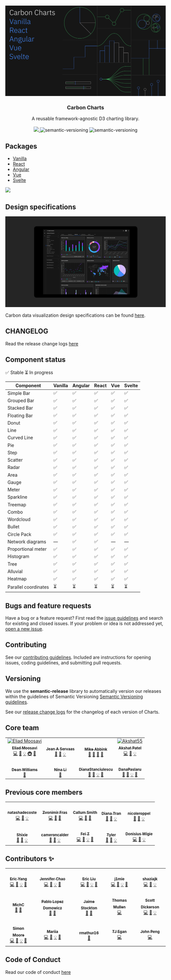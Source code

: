 <p align="center">
	<a href="https://carbon-design-system.github.io/carbon-charts/">
		<img src="packages/core/.storybook/assets/share.png" alt="Carbon Charts" />
	</a>
	<h3 align="center">Carbon Charts</h3>
	<p align="center">
		A reusable framework-agnostic D3 charting library.
		<br /><br />
		<a href="https://www.npmjs.com/package/@carbon/charts">
			<img src="https://img.shields.io/npm/v/@carbon/charts.svg" />
		</a>
		<img alt="semantic-versioning" src="https://img.shields.io/badge/%20%20%F0%9F%93%A6%F0%9F%9A%80-semantic--ver-e10079.svg" />
		<img alt="semantic-versioning" src="https://img.shields.io/badge/downloads-+20k%2Fweek-green" />
	</p>
</p>


## Packages
-   [Vanilla](./packages/core)
-   [React](./packages/react)
-   [Angular](./packages/angular)
-   [Vue](./packages/vue)
-   [Svelte](./packages/svelte)

<a href="https://www.netlify.com" target="_blank">
  <img src="https://www.netlify.com/img/global/badges/netlify-color-accent.svg" />
</a>

## Design specifications
<a href="https://www.carbondesignsystem.com/data-visualization/getting-started" target="_blank">
  <img src="./assets/dv_dark_theme.png" width=700 />
</a>

Carbon data visualization design specifications can be found
[here](https://www.carbondesignsystem.com/data-visualization/getting-started).

## CHANGELOG

Read the release change logs
[here](https://github.com/carbon-design-system/carbon-charts/releases)

## Component status

:white_check_mark: Stable :hourglass_flowing_sand: In progress

| Component          | Vanilla            | Angular            | React              | Vue                | Svelte             |
| ------------------ | ------------------ | ------------------ | ------------------ | ------------------ | ------------------ |
| Simple Bar         | :white_check_mark: | :white_check_mark: | :white_check_mark: | :white_check_mark: | :white_check_mark: |
| Grouped Bar        | :white_check_mark: | :white_check_mark: | :white_check_mark: | :white_check_mark: | :white_check_mark: |
| Stacked Bar        | :white_check_mark: | :white_check_mark: | :white_check_mark: | :white_check_mark: | :white_check_mark: |
| Floating Bar       | :white_check_mark: | :white_check_mark: | :white_check_mark: | :white_check_mark: | :white_check_mark: |
| Donut              | :white_check_mark: | :white_check_mark: | :white_check_mark: | :white_check_mark: | :white_check_mark: |
| Line               | :white_check_mark: | :white_check_mark: | :white_check_mark: | :white_check_mark: | :white_check_mark: |
| Curved Line        | :white_check_mark: | :white_check_mark: | :white_check_mark: | :white_check_mark: | :white_check_mark: |
| Pie                | :white_check_mark: | :white_check_mark: | :white_check_mark: | :white_check_mark: | :white_check_mark: |
| Step               | :white_check_mark: | :white_check_mark: | :white_check_mark: | :white_check_mark: | :white_check_mark: |
| Scatter            | :white_check_mark: | :white_check_mark: | :white_check_mark: | :white_check_mark: | :white_check_mark: |
| Radar              | :white_check_mark: | :white_check_mark: | :white_check_mark: | :white_check_mark: | :white_check_mark: |
| Area               | :white_check_mark: | :white_check_mark: | :white_check_mark: | :white_check_mark: | :white_check_mark: |
| Gauge              | :white_check_mark: | :white_check_mark: | :white_check_mark: | :white_check_mark: | :white_check_mark: |
| Meter              | :white_check_mark: | :white_check_mark: | :white_check_mark: | :white_check_mark: | :white_check_mark: |
| Sparkline          | :white_check_mark: | :white_check_mark: | :white_check_mark: | :white_check_mark: | :white_check_mark: |
| Treemap            | :white_check_mark: | :white_check_mark: | :white_check_mark: | :white_check_mark: | :white_check_mark: |
| Combo              | :white_check_mark: | :white_check_mark: | :white_check_mark: | :white_check_mark: | :white_check_mark: |
| Wordcloud          | :white_check_mark: | :white_check_mark: | :white_check_mark: | :white_check_mark: | :white_check_mark: |
| Bullet             | :white_check_mark: | :white_check_mark: | :white_check_mark: | :white_check_mark: | :white_check_mark: |
| Circle Pack        | :white_check_mark: | :white_check_mark: | :white_check_mark: | :white_check_mark: | :white_check_mark: |
| Network diagrams   | —                  | :white_check_mark: | :white_check_mark: | —                  | —                  |
| Proportional meter | :white_check_mark: | :white_check_mark: | :white_check_mark: | :white_check_mark: | :white_check_mark: |
| Histogram          | :white_check_mark: | :white_check_mark: | :white_check_mark: | :white_check_mark: | :white_check_mark: |
| Tree               | :white_check_mark: | :white_check_mark: | :white_check_mark: | :white_check_mark: | :white_check_mark: |
| Alluvial           | :white_check_mark: | :white_check_mark: | :white_check_mark: | :white_check_mark: | :white_check_mark: |
| Heatmap            | :white_check_mark: | :white_check_mark: | :white_check_mark: | :white_check_mark: | :white_check_mark: |
| Parallel coordinates | :hourglass_flowing_sand: | :hourglass_flowing_sand: | :hourglass_flowing_sand: | :hourglass_flowing_sand: | :hourglass_flowing_sand: |

## Bugs and feature requests

Have a bug or a feature request? First read the
[issue guidelines](https://github.com/carbon-design-system/carbon-charts/blob/master/CONTRIBUTING.md#issue-guidelines)
and search for existing and closed issues. If your problem or idea is not
addressed yet,
[open a new issue](https://github.com/carbon-design-system/carbon-charts/issues/new).

## Contributing

See our
[contributing guidelines](https://github.com/carbon-design-system/carbon-charts/blob/master/.github/CONTRIBUTING.md).
Included are instructions for opening issues, coding guidelines, and submitting
pull requests.

<!-- ## Community

Get updates on Charts' development and chat with the core team and community. -->

## Versioning

We use the **semantic-release** library to automatically version our releases
within the guidelines of Semantic Versioning
[Semantic Versioning guidelines](http://semver.org/).

See our
[release change logs](https://github.com/carbon-design-system/carbon-charts/blob/master/CHANGELOG.md)
for the changelog of each version of Charts.

## Core team

<!-- prettier-ignore -->
<table>
  <tr>
    <td align="center"><a href="http://eMoosavi.com"><img src="https://avatars3.githubusercontent.com/u/14989804?v=4" width="100px;" alt="Eliad Moosavi"/><br /><sub><b>Eliad Moosavi</b></sub></a><br /><a href="https://github.com/carbon-design-system/carbon-charts/commits?author=theiliad" title="Code">💻</a> <a href="https://github.com/carbon-design-system/carbon-charts/commits?author=theiliad" title="Documentation">📖</a> <a href="#example-theiliad" title="Examples">💡</a> <a href="#infra-theiliad" title="Infrastructure (Hosting, Build-Tools, etc)">🚇</a> <a href="#research-theiliad" title="Research">🔬</a></td>
	<td align="center"><a href="https://github.com/jeanservaas"><img src="https://avatars.githubusercontent.com/u/43144260?v=4" width="100px;" alt=""/><br /><sub><b>Jean A Servaas</b></sub></a><br /><a href="#design-jeanservaas" title="Design">🎨</a> <a href="https://github.com/carbon-design-system/carbon-charts/commits?author=jeanservaas" title="Documentation">📖</a> <a href="#example-jeanservaas" title="Examples">💡</a></td>
    <td align="center"><a href="https://github.com/mjabbink"><img src="https://avatars.githubusercontent.com/u/32881239?v=4?s=100" width="100px;" alt=""/><br /><sub><b>Mike Abbink</b></sub></a><br /><a href="#design-mjabbink" title="Design">🎨</a> <a href="https://github.com/carbon-design-system/carbon-charts/commits?author=mjabbink" title="Documentation">📖</a> <a href="#projectManagement-mjabbink" title="Project Management">📆</a> <a href="#research-mjabbink" title="Research">🔬</a></td>
	<td align="center"><a href="https://github.com/Akshat55"><img src="https://avatars.githubusercontent.com/u/38994122?v=4" width="100px;" alt="Akshat55"/><br /><sub><b>Akshat Patel</b></sub></a><br /><a href="https://github.com/carbon-design-system/carbon-charts/commits?author=Akshat55" title="Code">💻</a> <a href="https://github.com/carbon-design-system/carbon-charts/commits?author=Akshat55" title="Documentation">📖</a> <a href="#example-Akshat55" title="Examples">💡</a></td>
  </tr>
  <tr>
	<td align="center"><a href="https://github.com/deandwill"><img src="https://avatars.githubusercontent.com/u/446838?v=4?s=100" width="100px;" alt=""/><br /><sub><b>Dean Williams</b></sub></a><br /><a href="#projectManagement-deandwill" title="Project Management">📆</a></td>
  	<td align="center"><a href="https://github.com/ninja511"><img src="https://avatars.githubusercontent.com/u/43248968?v=4?s=100" width="100px;" alt=""/><br /><sub><b>Nina Li</b></sub></a><br /><a href="#projectManagement-ninja511" title="Project Management">📆</a></td>
    <td align="center"><a href="https://github.com/DianaStanciulescu"><img src="https://avatars.githubusercontent.com/u/51086727?v=4?s=100" width="100px;" alt=""/><br /><sub><b>DianaStanciulescu</b></sub></a><br /><a href="#design-DianaStanciulescu" title="Design">🎨</a> <a href="https://github.com/carbon-design-system/carbon-charts/commits?author=DianaStanciulescu" title="Documentation">📖</a> <a href="#example-DianaStanciulescu" title="Examples">💡</a> <a href="#research-DianaStanciulescu" title="Research">🔬</a></td>
    <td align="center"><a href="https://github.com/DanaPaslaru"><img src="https://avatars.githubusercontent.com/u/64195956?v=4?s=100" width="100px;" alt=""/><br /><sub><b>DanaPaslaru</b></sub></a><br /><a href="#design-DanaPaslaru" title="Design">🎨</a> <a href="https://github.com/carbon-design-system/carbon-charts/commits?author=DanaPaslaru" title="Documentation">📖</a> <a href="#example-DanaPaslaru" title="Examples">💡</a> <a href="#research-DanaPaslaru" title="Research">🔬</a></td>
  </tr>
</table>

## Previous core members

<table>
  <tr>
    <td align="center"><a href="https://github.com/natashadecoste"><img src="https://avatars0.githubusercontent.com/u/14351335?v=4?s=100" width="100px;" alt=""/><br /><sub><b>natashadecoste</b></sub></a><br /><a href="https://github.com/carbon-design-system/carbon-charts/commits?author=natashadecoste" title="Code">💻</a> <a href="https://github.com/carbon-design-system/carbon-charts/commits?author=natashadecoste" title="Documentation">📖</a> <a href="#example-natashadecoste" title="Examples">💡</a></td>
	<td align="center"><a href="http://www.zvonimirfras.com"><img src="https://avatars0.githubusercontent.com/u/9692126?v=4?s=100" width="100px;" alt=""/><br /><sub><b>Zvonimir Fras</b></sub></a><br /><a href="https://github.com/carbon-design-system/carbon-charts/commits?author=zvonimirfras" title="Code">💻</a> <a href="https://github.com/carbon-design-system/carbon-charts/commits?author=zvonimirfras" title="Documentation">📖</a> <a href="https://github.com/carbon-design-system/carbon-charts/pulls?q=is%3Apr+reviewed-by%3Azvonimirfras" title="Reviewed Pull Requests">👀</a></td>
	<td align="center"><a href="http://reallyawesomedomain.com"><img src="https://avatars1.githubusercontent.com/u/1744185?v=4?s=100" width="100px;" alt=""/><br /><sub><b>Callum Smith</b></sub></a><br /><a href="https://github.com/carbon-design-system/carbon-charts/commits?author=cal-smith" title="Code">💻</a> <a href="https://github.com/carbon-design-system/carbon-charts/commits?author=cal-smith" title="Documentation">📖</a> <a href="https://github.com/carbon-design-system/carbon-charts/pulls?q=is%3Apr+reviewed-by%3Acal-smith" title="Reviewed Pull Requests">👀</a></td>
	<td align="center"><a href="https://github.com/dianatran18"><img src="https://avatars3.githubusercontent.com/u/43549567?v=4?s=100" width="100px;" alt=""/><br /><sub><b>Diana Tran</b></sub></a><br /><a href="#design-dianatran18" title="Design">🎨</a> <a href="https://github.com/carbon-design-system/carbon-charts/commits?author=dianatran18" title="Documentation">📖</a> <a href="#example-dianatran18" title="Examples">💡</a></td>
    <td align="center"><a href="https://github.com/nicoleroppel"><img src="https://avatars0.githubusercontent.com/u/43546639?v=4?s=100" width="100px;" alt=""/><br /><sub><b>nicoleroppel</b></sub></a><br /><a href="#design-nicoleroppel" title="Design">🎨</a> <a href="https://github.com/carbon-design-system/carbon-charts/commits?author=nicoleroppel" title="Documentation">📖</a> <a href="#example-nicoleroppel" title="Examples">💡</a></td>
  </tr>
  <tr>
	<td align="center"><a href="https://github.com/shixiedesign"><img src="https://avatars.githubusercontent.com/u/15144993?v=4?s=100" width="100px;" alt=""/><br /><sub><b>Shixie</b></sub></a><br /><a href="#design-shixiedesign" title="Design">🎨</a> <a href="https://github.com/carbon-design-system/carbon-charts/commits?author=shixiedesign" title="Documentation">📖</a> <a href="#example-shixiedesign" title="Examples">💡</a></td>
    <td align="center"><a href="https://github.com/cameroncalder"><img src="https://avatars.githubusercontent.com/u/50155706?v=4?s=100" width="100px;" alt=""/><br /><sub><b>cameroncalder</b></sub></a><br /><a href="#design-cameroncalder" title="Design">🎨</a> <a href="https://github.com/carbon-design-system/carbon-charts/commits?author=cameroncalder" title="Documentation">📖</a> <a href="#example-cameroncalder" title="Examples">💡</a></td>
	<td align="center"><a href="https://github.com/sophiiae"><img src="https://avatars.githubusercontent.com/u/18622886?v=4?s=100" width="100px;" alt=""/><br /><sub><b>Fei Z</b></sub></a><br /><a href="https://github.com/carbon-design-system/carbon-charts/commits?author=sophiiae" title="Code">💻</a> <a href="https://github.com/carbon-design-system/carbon-charts/commits?author=sophiiae" title="Documentation">📖</a> <a href="#example-sophiiae" title="Examples">💡</a> <a href="https://github.com/carbon-design-system/carbon-charts/pulls?q=is%3Apr+reviewed-by%3Asophiiae" title="Reviewed Pull Requests">👀</a></td>
	<td align="center"><a href="https://github.com/designertyler"><img src="https://avatars.githubusercontent.com/u/19270502?v=4?s=100" width="100px;" alt=""/><br /><sub><b>Tyler</b></sub></a><br /><a href="#design-designertyler" title="Design">🎨</a> <a href="https://github.com/carbon-design-system/carbon-charts/commits?author=designertyler" title="Documentation">📖</a> <a href="#example-designertyler" title="Examples">💡</a></td>
	<td align="center"><a href="https://github.com/Donisius"><img src="https://avatars.githubusercontent.com/u/45505172?v=4?s=100" width="100px;" alt=""/><br /><sub><b>Donisius Wigie</b></sub></a><br /><a href="https://github.com/carbon-design-system/carbon-charts/commits?author=Donisius" title="Code">💻</a> <a href="https://github.com/carbon-design-system/carbon-charts/commits?author=Donisius" title="Documentation">📖</a> <a href="#example-Donisius" title="Examples">💡</a></td>
  </tr>
</table>

## Contributors ✨

<!-- ALL-CONTRIBUTORS-LIST:START - Do not remove or modify this section -->
<!-- prettier-ignore-start -->
<!-- markdownlint-disable -->
<table>
  <tr>
    <td align="center"><a href="https://github.com/hlyang397"><img src="https://avatars.githubusercontent.com/u/59426533?v=4?s=100" width="100px;" alt=""/><br /><sub><b>Eric Yang</b></sub></a><br /><a href="https://github.com/carbon-design-system/carbon-charts/commits?author=hlyang397" title="Code">💻</a> <a href="https://github.com/carbon-design-system/carbon-charts/commits?author=hlyang397" title="Documentation">📖</a> <a href="#example-hlyang397" title="Examples">💡</a> <a href="https://github.com/carbon-design-system/carbon-charts/pulls?q=is%3Apr+reviewed-by%3Ahlyang397" title="Reviewed Pull Requests">👀</a></td>
    <td align="center"><a href="https://github.com/JennChao"><img src="https://avatars.githubusercontent.com/u/23396970?v=4?s=100" width="100px;" alt=""/><br /><sub><b>Jennifer Chao</b></sub></a><br /><a href="https://github.com/carbon-design-system/carbon-charts/commits?author=JennChao" title="Code">💻</a> <a href="https://github.com/carbon-design-system/carbon-charts/commits?author=JennChao" title="Documentation">📖</a> <a href="#example-JennChao" title="Examples">💡</a> <a href="https://github.com/carbon-design-system/carbon-charts/pulls?q=is%3Apr+reviewed-by%3AJennChao" title="Reviewed Pull Requests">👀</a></td>
    <td align="center"><a href="https://github.com/metonym"><img src="https://avatars.githubusercontent.com/u/10718366?v=4?s=100" width="100px;" alt=""/><br /><sub><b>Eric Liu</b></sub></a><br /><a href="https://github.com/carbon-design-system/carbon-charts/commits?author=metonym" title="Code">💻</a> <a href="https://github.com/carbon-design-system/carbon-charts/commits?author=metonym" title="Documentation">📖</a> <a href="#example-metonym" title="Examples">💡</a> <a href="https://github.com/carbon-design-system/carbon-charts/pulls?q=is%3Apr+reviewed-by%3Ametonym" title="Reviewed Pull Requests">👀</a></td>
    <td align="center"><a href="https://github.com/j1mie"><img src="https://avatars.githubusercontent.com/u/12685163?v=4?s=100" width="100px;" alt=""/><br /><sub><b>j1mie</b></sub></a><br /><a href="https://github.com/carbon-design-system/carbon-charts/commits?author=j1mie" title="Code">💻</a> <a href="https://github.com/carbon-design-system/carbon-charts/commits?author=j1mie" title="Documentation">📖</a> <a href="#example-j1mie" title="Examples">💡</a> <a href="https://github.com/carbon-design-system/carbon-charts/pulls?q=is%3Apr+reviewed-by%3Aj1mie" title="Reviewed Pull Requests">👀</a></td>
    <td align="center"><a href="https://github.com/shaziajk"><img src="https://avatars.githubusercontent.com/u/44590418?v=4?s=100" width="100px;" alt=""/><br /><sub><b>shaziajk</b></sub></a><br /><a href="https://github.com/carbon-design-system/carbon-charts/commits?author=shaziajk" title="Code">💻</a> <a href="https://github.com/carbon-design-system/carbon-charts/commits?author=shaziajk" title="Documentation">📖</a> <a href="#example-shaziajk" title="Examples">💡</a></td>
  </tr>
  <tr>
    <td align="center"><a href="https://github.com/michc"><img src="https://avatars0.githubusercontent.com/u/1393278?v=4?s=100" width="100px;" alt=""/><br /><sub><b>MichC</b></sub></a><br /><a href="#design-michc" title="Design">🎨</a> <a href="https://github.com/carbon-design-system/carbon-charts/commits?author=michc" title="Documentation">📖</a></td>
    <td align="center"><a href="https://github.com/PLopezD"><img src="https://avatars1.githubusercontent.com/u/5810053?v=4?s=100" width="100px;" alt=""/><br /><sub><b>Pablo Lopez Domowicz</b></sub></a><br /><a href="#design-PLopezD" title="Design">🎨</a> <a href="https://github.com/carbon-design-system/carbon-charts/commits?author=PLopezD" title="Documentation">📖</a></td>
    <td align="center"><a href="https://github.com/JaimeMae"><img src="https://avatars0.githubusercontent.com/u/43579539?v=4?s=100" width="100px;" alt=""/><br /><sub><b>Jaime Stockton</b></sub></a><br /><a href="#design-JaimeMae" title="Design">🎨</a> <a href="https://github.com/carbon-design-system/carbon-charts/commits?author=JaimeMae" title="Documentation">📖</a></td>
    <td align="center"><a href="https://github.com/t-mullen"><img src="https://avatars0.githubusercontent.com/u/14932492?v=4?s=100" width="100px;" alt=""/><br /><sub><b>Thomas Mullen</b></sub></a><br /><a href="https://github.com/carbon-design-system/carbon-charts/commits?author=t-mullen" title="Code">💻</a></td>
    <td align="center"><a href="https://github.com/scottdickerson"><img src="https://avatars.githubusercontent.com/u/6663002?v=4?s=100" width="100px;" alt=""/><br /><sub><b>Scott Dickerson</b></sub></a><br /><a href="https://github.com/carbon-design-system/carbon-charts/commits?author=scottdickerson" title="Code">💻</a> <a href="https://github.com/carbon-design-system/carbon-charts/commits?author=scottdickerson" title="Documentation">📖</a> <a href="#example-scottdickerson" title="Examples">💡</a></td>
  </tr>
  <tr>
    <td align="center"><a href="https://github.com/moores2"><img src="https://avatars.githubusercontent.com/u/6977424?v=4?s=100" width="100px;" alt=""/><br /><sub><b>Simon Moore</b></sub></a><br /><a href="https://github.com/carbon-design-system/carbon-charts/commits?author=moores2" title="Code">💻</a> <a href="https://github.com/carbon-design-system/carbon-charts/commits?author=moores2" title="Documentation">📖</a> <a href="#example-moores2" title="Examples">💡</a> <a href="https://github.com/carbon-design-system/carbon-charts/pulls?q=is%3Apr+reviewed-by%3Amoores2" title="Reviewed Pull Requests">👀</a></td>
    <td align="center"><a href="https://github.com/ZrianinaMariia"><img src="https://avatars.githubusercontent.com/u/5481483?v=4?s=100" width="100px;" alt=""/><br /><sub><b>Mariia</b></sub></a><br /><a href="https://github.com/carbon-design-system/carbon-charts/commits?author=ZrianinaMariia" title="Code">💻</a> <a href="https://github.com/carbon-design-system/carbon-charts/commits?author=ZrianinaMariia" title="Documentation">📖</a> <a href="#example-ZrianinaMariia" title="Examples">💡</a> <a href="https://github.com/carbon-design-system/carbon-charts/pulls?q=is%3Apr+reviewed-by%3AZrianinaMariia" title="Reviewed Pull Requests">👀</a></td>
    <td align="center"><a href="https://github.com/rmathur16"><img src="https://avatars.githubusercontent.com/u/38890232?v=4?s=100" width="100px;" alt=""/><br /><sub><b>rmathur16</b></sub></a><br /><a href="#research-rmathur16" title="Research">🔬</a></td>
    <td align="center"><a href="https://github.com/tw15egan"><img src="https://avatars.githubusercontent.com/u/11928039?v=4?s=100" width="100px;" alt=""/><br /><sub><b>TJ Egan</b></sub></a><br /><a href="https://github.com/carbon-design-system/carbon-charts/commits?author=tw15egan" title="Code">💻</a></td>
    <td align="center"><a href="http://www.johnpeng47.com"><img src="https://avatars3.githubusercontent.com/u/9957837?v=4?s=100" width="100px;" alt=""/><br /><sub><b>John Peng</b></sub></a><br /><a href="https://github.com/carbon-design-system/carbon-charts/commits?author=JohnPeng47" title="Code">💻</a></td>
  </tr>
</table>

<!-- markdownlint-restore -->
<!-- prettier-ignore-end -->

<!-- ALL-CONTRIBUTORS-LIST:END -->

## Code of Conduct

Read our code of conduct [here](.github/CODE_OF_CONDUCT.md)

